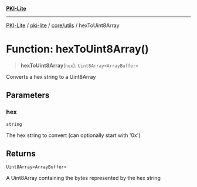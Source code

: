 [**PKI-Lite**](../../../../README.md)

---

[PKI-Lite](../../../../README.md) / [pki-lite](../../../README.md) / [core/utils](../README.md) / hexToUint8Array

# Function: hexToUint8Array()

> **hexToUint8Array**(`hex`): `Uint8Array<ArrayBuffer>`

Converts a hex string to a Uint8Array<ArrayBuffer>

## Parameters

### hex

`string`

The hex string to convert (can optionally start with '0x')

## Returns

`Uint8Array<ArrayBuffer>`

A Uint8Array<ArrayBuffer> containing the bytes represented by the hex string
